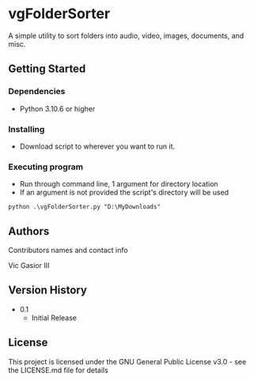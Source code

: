 # vgFolderSorter

A simple utility to sort folders into audio, video, images, documents, and misc.

## Getting Started

### Dependencies

* Python 3.10.6 or higher

### Installing

* Download script to wherever you want to run it.

### Executing program

* Run through command line, 1 argument for directory location
* If an argument is not provided the script's directory will be used
```
python .\vgFolderSorter.py "D:\MyDownloads"
```

## Authors

Contributors names and contact info

Vic Gasior III

## Version History

* 0.1
    * Initial Release

## License

This project is licensed under the GNU General Public License v3.0 - see the LICENSE.md file for details
